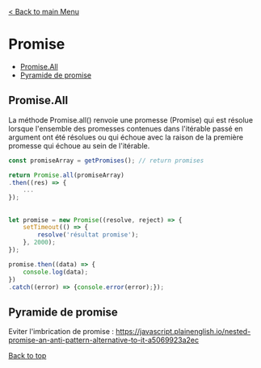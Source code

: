 [< Back to main Menu](https://github.com/gsoulie/angular-resources/blob/master/ng-sheet.md)    

# Promise

* [Promise.All](#promise-.-all)         
* [Pyramide de promise](#pyramide-de-promise)      

## Promise.All

La méthode Promise.all() renvoie une promesse (Promise) qui est résolue lorsque l'ensemble des promesses contenues dans l'itérable passé en argument ont été résolues ou qui échoue avec la raison de la première promesse qui échoue au sein de l'itérable.

````typescript
const promiseArray = getPromises(); // return promises

return Promise.all(promiseArray)
.then((res) => {
	...
});
````

##
````typescript
let promise = new Promise((resolve, reject) => {
	setTimeout(() => {
		resolve('résultat promise');
	}, 2000);
});

promise.then((data) => {
	console.log(data);
})
.catch((error) => {console.error(error);});
````

## Pyramide de promise

Eviter l'imbrication de promise : https://javascript.plainenglish.io/nested-promise-an-anti-pattern-alternative-to-it-a5069923a2ec      

[Back to top](#promise)
